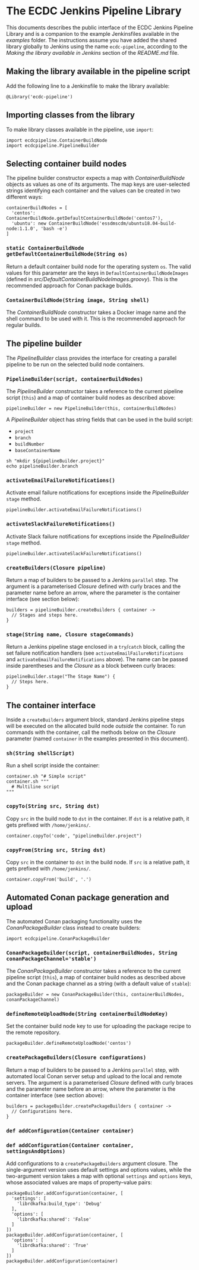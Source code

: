 # The ECDC Jenkins Pipeline Library

This documents describes the public interface of the ECDC Jenkins Pipeline Library and is a companion to the example Jenkinsfiles available in the *examples* folder. The instructions assume you have added the shared library globally to Jenkins using the name `ecdc-pipeline`, according to the *Making the library available in Jenkins* section of the *README.md* file.


## Making the library available in the pipeline script

Add the following line to a Jenkinsfile to make the library available:

```
@Library('ecdc-pipeline')
```

## Importing classes from the library

To make library classes available in the pipeline, use `import`:

```
import ecdcpipeline.ContainerBuildNode
import ecdcpipeline.PipelineBuilder
```


## Selecting container build nodes

The pipeline builder constructor expects a map with *ContainerBuildNode* objects as values as one of its arguments. The map keys are user-selected strings identifying each container and the values can be created in two different ways:

```
containerBuildNodes = [
  'centos': ContainerBuildNode.getDefaultContainerBuildNode('centos7'),
  'ubuntu': new ContainerBuildNode('essdmscdm/ubuntu18.04-build-node:1.1.0', 'bash -e')
]
```

### `static ContainerBuildNode getDefaultContainerBuildNode(String os)`

Return a default container build node for the operating system `os`. The valid values for this parameter are the keys in `DefaultContainerBuildNodeImages` (defined in *src/DefaultContainerBuildNodeImages.groovy*). This is the recommended approach for Conan package builds.

### `ContainerBuildNode(String image, String shell)`

The *ContainerBuildNode* constructor takes a Docker image name and the shell command to be used with it. This is the recommended approach for regular builds.


## The pipeline builder

The *PipelineBuilder* class provides the interface for creating a parallel pipeline to be run on the selected build node containers.

### `PipelineBuilder(script, containerBuildNodes)`

The *PipelineBuilder* constructor takes a reference to the current pipeline script (`this`) and a map of container build nodes as described above:

```
pipelineBuilder = new PipelineBuilder(this, containerBuildNodes)
```

A *PipelineBuilder* object has string fields that can be used in the build script:

* `project`
* `branch`
* `buildNumber`
* `baseContainerName`

```
sh "mkdir ${pipelineBuilder.project}"
echo pipelineBuilder.branch
```

### `activateEmailFailureNotifications()`

Activate email failure notifications for exceptions inside the *PipelineBuilder* `stage` method.

```
pipelineBuilder.activateEmailFailureNotifications()
```

### `activateSlackFailureNotifications()`

Activate Slack failure notifications for exceptions inside the *PipelineBuilder* `stage` method.

```
pipelineBuilder.activateSlackFailureNotifications()
```

### `createBuilders(Closure pipeline)`

Return a map of builders to be passed to a Jenkins `parallel` step. The argument is a parameterised *Closure* defined with curly braces and the parameter name before an arrow, where the parameter is the container interface (see section below):

```
builders = pipelineBuilder.createBuilders { container ->
  // Stages and steps here.
}
```

### `stage(String name, Closure stageCommands)`

Return a Jenkins pipeline stage enclosed in a `try`/`catch` block, calling the set failure notification handlers (see `activateEmailFailureNotifications` and `activateEmailFailureNotifications` above). The name can be passed inside parentheses and the *Closure* as a block between curly braces:

```
pipelineBuilder.stage("The Stage Name") {
  // Steps here.
}
```


## The container interface

Inside a `createBuilders` argument block, standard Jenkins pipeline steps will be executed on the allocated build node *outside* the container. To run commands with the container, call the methods below on the *Closure* parameter (named `container` in the examples presented in this document).

### `sh(String shellScript)`

Run a shell script inside the container:

```
container.sh "# Simple script"
container.sh """
  # Multiline script
"""
```

### `copyTo(String src, String dst)`

Copy `src` in the build node to `dst` in the container. If `dst` is a relative path, it gets prefixed with `/home/jenkins/`.

```
container.copyTo('code', "pipelineBuilder.project")
```

### `copyFrom(String src, String dst)`

Copy `src` in the container to `dst` in the build node. If `src` is a relative path, it gets prefixed with `/home/jenkins/`.

```
container.copyFrom('build', '.')
```


## Automated Conan package generation and upload

The automated Conan packaging functionality uses the *ConanPackageBuilder* class instead to create builders:

```
import ecdcpipeline.ConanPackageBuilder
```

### `ConanPackageBuilder(script, containerBuildNodes, String conanPackageChannel='stable')`

The *ConanPackageBuilder* constructor takes a reference to the current pipeline script (`this`), a map of container build nodes as described above and the Conan package channel as a string (with a default value of `stable`):

```
packageBuilder = new ConanPackageBuilder(this, containerBuildNodes, conanPackageChannel)
```

### `defineRemoteUploadNode(String containerBuildNodeKey)`

Set the container build node key to use for uploading the package recipe to the remote repository.

```
packageBuilder.defineRemoteUploadNode('centos')
```

### `createPackageBuilders(Closure configurations)`

Return a map of builders to be passed to a Jenkins `parallel` step, with automated local Conan server setup and upload to the local and remote servers. The argument is a parameterised *Closure* defined with curly braces and the parameter name before an arrow, where the parameter is the container interface (see section above):

```
builders = packageBuilder.createPackageBuilders { container ->
  // Configurations here.
}
```

### `def addConfiguration(Container container)`
### `def addConfiguration(Container container, settingsAndOptions)`

Add configurations to a `createPackageBuilders` argument closure. The single-argument version uses default settings and options values, while the two-argument version takes a map with optional `settings` and `options` keys, whose associated values are maps of property–value pairs:

```
packageBuilder.addConfiguration(container, [
  'settings': [
    'librdkafka:build_type': 'Debug'
  ],
  'options': [
    'librdkafka:shared': 'False'
  ]
])
packageBuilder.addConfiguration(container, [
  'options': [
    'librdkafka:shared': 'True'
  ]
])
packageBuilder.addConfiguration(container)
```

